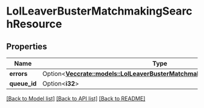 # LolLeaverBusterMatchmakingSearchResource

## Properties

Name | Type | Description | Notes
------------ | ------------- | ------------- | -------------
**errors** | Option<[**Vec<crate::models::LolLeaverBusterMatchmakingSearchErrorResource>**](LolLeaverBusterMatchmakingSearchErrorResource.md)> |  | [optional]
**queue_id** | Option<**i32**> |  | [optional]

[[Back to Model list]](../README.md#documentation-for-models) [[Back to API list]](../README.md#documentation-for-api-endpoints) [[Back to README]](../README.md)


